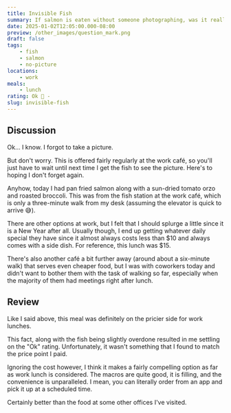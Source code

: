 ```yaml
---
title: Invisible Fish
summary: If salmon is eaten without someone photographing, was it really eaten
date: 2025-01-02T12:05:00.000-08:00
preview: /other_images/question_mark.png
draft: false
tags:
    - fish
    - salmon
    - no-picture
locations:
    - work
meals:
    - lunch
rating: Ok 🫤 -
slug: invisible-fish
---
```


## Discussion

Ok... I know. I forgot to take a picture.

But don't worry. This is offered fairly regularly at the work café, so you'll
just have to wait until next time I get the fish to see the picture. Here's to
hoping I don't forget again.

Anyhow, today I had pan fried salmon along with a sun-dried tomato orzo and
roasted broccoli. This was from the fish station at the work café, which is only
a three-minute walk from my desk (assuming the elevator is quick to arrive 😅).

There are other options at work, but I felt that I should splurge a little since
it is a New Year after all. Usually though, I end up getting whatever daily
special they have since it almost always costs less than $10 and always comes
with a side dish. For reference, this lunch was $15.

There's also another café a bit further away (around about a 
six-minute walk) that serves even cheaper food, but I was with coworkers today
and didn't want to bother them with the task of walking so far, especially when
the majority of them had meetings right after lunch.

## Review

Like I said above, this meal was definitely on the pricier side for work lunches.

This fact, along with the fish being slightly overdone resulted in me settling
on the "Ok" rating. Unfortunately, it wasn't something that I found to match the
price point I paid.

Ignoring the cost however, I think it makes a fairly compelling option as far as
work lunch is considered. The macros are quite good, it is filling, and the
convenience is unparalleled. I mean, you can literally order from an app and
pick it up at a scheduled time.

Certainly better than the food at some other offices I've visited.